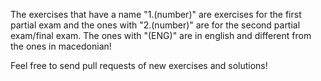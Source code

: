 The exercises that have a name "1.(number)" are exercises for the first partial exam and the ones with "2.(number)" are for the second partial exam/final exam.
The ones with "(ENG)" are in english and different from the ones in macedonian!

Feel free to send pull requests of new exercises and solutions!
